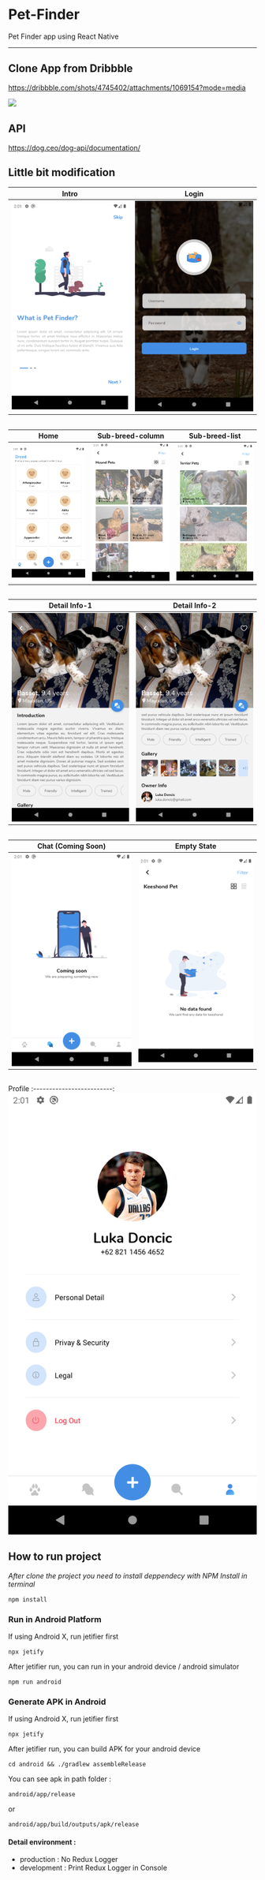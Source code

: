 # Pet-Finder
Pet Finder app using React Native

---

## Clone App from Dribbble
https://dribbble.com/shots/4745402/attachments/1069154?mode=media

![](https://cdn.dribbble.com/users/287119/screenshots/4745402/attachments/1069154/limage.png)

## API
https://dog.ceo/dog-api/documentation/

## Little bit modification
Intro|Login
:-------------------------:|:-------------------------:
![](https://github.com/hanifmhd/Pet-Finder/blob/main/screenshot/Screenshot_1604931738.png)  |  ![](https://github.com/hanifmhd/Pet-Finder/blob/main/screenshot/Screenshot_1604931746.png)

## 
Home|Sub-breed-column|Sub-breed-list
:-------------------------:|:-------------------------:|:-------------------------:
![](https://github.com/hanifmhd/Pet-Finder/blob/main/screenshot/Screenshot_1604931892.png)  |  ![](https://github.com/hanifmhd/Pet-Finder/blob/main/screenshot/Screenshot_1604932544.png) | ![](https://github.com/hanifmhd/Pet-Finder/blob/main/screenshot/Screenshot_1604932908.png)

## 
Detail Info-1|Detail Info-2
:-------------------------:|:-------------------------:
![](https://github.com/hanifmhd/Pet-Finder/blob/main/screenshot/Screenshot_1604932526.png)  |  ![](https://github.com/hanifmhd/Pet-Finder/blob/main/screenshot/Screenshot_1604932530.png)

## 
Chat (Coming Soon)|Empty State
:-------------------------:|:-------------------------:
![](https://github.com/hanifmhd/Pet-Finder/blob/main/screenshot/Screenshot_1604932594.png)  |  ![](https://github.com/hanifmhd/Pet-Finder/blob/main/screenshot/Screenshot_1604932714.png)

## 
Profile
:-------------------------:
![](https://github.com/hanifmhd/Pet-Finder/blob/main/screenshot/Screenshot_1604932598.png)

## How to run project

_After clone the project you need to install deppendecy with NPM Install in terminal_

```
npm install
```

### Run in Android Platform

If using Android X, run jetifier first

```
npx jetify
```

After jetifier run, you can run in your android device / android simulator

```
npm run android
```

### Generate APK in Android

If using Android X, run jetifier first

```
npx jetify
```

After jetifier run, you can build APK for your android device

```
cd android && ./gradlew assembleRelease
```

You can see apk in path folder :

```
android/app/release
```

or

```
android/app/build/outputs/apk/release
```

#### Detail environment :

- production : No Redux Logger
- development : Print Redux Logger in Console
